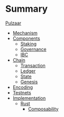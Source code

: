 # Summary

[Pulzaar](./pulzaar.md)

- [Mechanism](./mechanism.md)
- [Components]()
  - [Staking]()
  - [Governance]()
  - [IBC]()
- [Chain]()
  - [Transaction](./chain/transaction.md)
  - [Ledger]()
  - [State]()
  - [Genesis]()
- [Encoding](./encoding.md)
- [Testnets](./testnets.md)
- [Implementation]()
  - [Rust]()
    - [Composability](./implementation/rust/composability.md)
